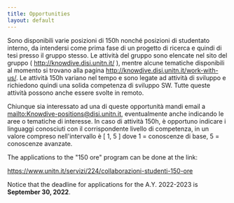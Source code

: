 ```yaml
---
title: Opportunities
layout: default
---
```


Sono disponibili varie posizioni di 150h nonché posizioni di studentato
interno, da intendersi come prima fase di un progetto di ricerca e
quindi di tesi presso il gruppo stesso. Le attività del gruppo sono
elencate nel sito del gruppo ( <http://knowdive.disi.unitn.it/> ),
mentre alcune tematiche disponibili al momento si trovano alla pagina
<http://knowdive.disi.unitn.it/work-with-us/>. Le attività 150h variano
nel tempo e sono legate ad attività di sviluppo e richiedono quindi una
solida competenza di sviluppo SW. Tutte queste attività possono anche
essere svolte in remoto.

Chiunque sia interessato ad una di queste opportunità mandi email a
[mailto:Knowdive-positions@disi.unitn.it](mailto:Knowdive-positions@disi.unitn.it),
eventualmente anche indicando le aree o tematiche di interesse. In
caso di attività 150h, è opportuno indicare i linguaggi conosciuti con
il corrispondente livello di competenza, in un valore compreso
nell'intervallo è \[ 1, 5 \] dove 1 = conoscenze di base, 5 =
conoscenze avanzate.

The applications to the "150 ore" program can be done at the link:

<https://www.unitn.it/servizi/224/collaborazioni-studenti-150-ore>

Notice that the deadline for applications for the A.Y. 2022-2023 is
**September 30, 2022**.
